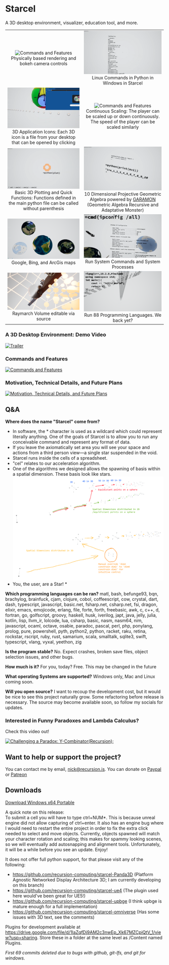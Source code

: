 # Starcel
A 3D desktop environment, visualizer, education tool, and more. 

| | |
|:-------------------------------------:|:-------------------------------------:|
![Commands and Features](/images/pbr.gif) Physically based rendering and bokeh camera controls | ![Commands and Features](/images/pyls.png) Linux Commands in Python in Windows in Starcel
![Commands and Features](/images/applications.png) 3D Application Icons: Each 3D icon is a file from your desktop that can be opened by clicking | ![Commands and Features](/images/scale.gif) Continuous Scaling: The player can be scaled up or down continuously. The speed of the player can be scaled similarly
![Commands and Features](/images/Plotting.png) Basic 3D Plotting and Quick Functions: Functions defined in the main python file can be called without parenthesis | ![Commands and Features](/images/p10ga.png) 10 Dimensional Projective Geometric Algebra powered by [GARAMON](https://github.com/vincentnozick/garamon) (Geometric Algebra Recursive and Adaptative Monster)
![Commands and Features](/images/maps.png) Google, Bing, and ArcGis maps | ![Commands and Features](/images/CMD.png) Run System Commands and System Processes
![Commands and Features](/images/raymarch.png) Raymarch Volume editable via source | ![Commands and Features](/images/lexical.png) Run 88 Programming Languages. We back yet? 

### A 3D Desktop Environment: Demo Video
[![Trailer](http://img.youtube.com/vi/pbcRpq36v4U/0.jpg)](http://www.youtube.com/watch?v=pbcRpq36v4U "Trailer")

### Commands and Features
[![Commands and Features](http://img.youtube.com/vi/rJuRTZOE99g/0.jpg)](http://www.youtube.com/watch?v=rJuRTZOE99g "Starcel: Commands and Features")

### Motivation, Technical Details, and Future Plans
[![Motivation, Technical Details, and Future Plans](http://img.youtube.com/vi/VYZHdEkLgC0/0.jpg)](http://www.youtube.com/watch?v=VYZHdEkLgC0 "Starcel: Motivation, Technical Details, and Future Plans")

## Q&A
**Where does the name "Starcel" come from?** 
- In software, the * character is used as a wildcard which could represent literally anything. One of the goals of Starcel is to allow you to run any conceivable command and represent any format of data.
- If you leave the axiomatically set area you will see your space and actions from a third person view—a single star suspended in the void.
- Starcel runs inside the cells of a spreadsheet.
- "cel" relates to our acceleration algorithm.
- One of the algorithms we designed allows the spawning of basis within a spatial dimension. These basis look like stars.
![Commands and Features](/images/DimSelectorOverride3.png)
- You, the user, are a Star! *

**Which programming languages can be ran?** matl, bash, befunge93, bqn, brachylog, brainfuck, cjam, clojure, cobol, coffeescript, cow, crystal, dart, dash, typescript, javascript, basic.net, fsharp.net, csharp.net, fsi, dragon, elixir, emacs, emojicode, erlang, file, forte, forth, freebasic, awk, c, c++, d, fortran, go, golfscript, groovy, haskell, husk, iverilog, japt, java, jelly, julia, kotlin, lisp, llvm_ir, lolcode, lua, csharp, basic, nasm, nasm64, nim, javascript, ocaml, octave, osabie, paradoc, pascal, perl, php, ponylang, prolog, pure, powershell, pyth, python2, python, racket, raku, retina, rockstar, rscript, ruby, rust, samarium, scala, smalltalk, sqlite3, swift, typescript, vlang, vyxal, yeethon, zig

**Is the program stable?** No. Expect crashes, broken save files, object selection issues, and other bugs.

**How much is it?** For you, today? Free. This may be changed in the future

**What operating Systems are supported?** Windows only, Mac and Linux coming soon.

**Will you open source?** I want to recoup the development cost, but it would be nice to see this project naturally grow. Some refactoring before release is necessary. The source may become available soon, so follow my socials for updates.

### Interested in Funny Paradoxes and Lambda Calculus?
Check this video out!


[![Challenging a Paradox: Y-Combinator(Recursion);](http://img.youtube.com/vi/hzg256Xc3lA/0.jpg)](http://www.youtube.com/watch?v=hzg256Xc3lA "Challenging a Paradox: Y-Combinator(Recursion);")

## Want to help or support the project?
You can contact me by email, nick@recursion.is. You can donate on [Paypal](https://www.paypal.com/paypalme/RecursionIs) or [Patreon](https://www.patreon.com/RecursionIs)

## Downloads
[Download Windows x64 Portable](https://github.com/recursion-computing/starcel-releases/releases/download/Starcel/Starcel.Windows.x64.Demo.zip)

A quick note on this release:\
To submit a cell you will have to type ctrl+NUM*. This is because unreal engine did not allow capturing of ctrl+enter. It also has an engine bug where I would need to restart the entire project in order to fix the extra click needed to select and move objects. Currently, objects spawned will match your character rotation and scaling; this makes for spammy looking scenes, so we will eventually add autosnapping and alignment tools. Unfortunately, it will be a while before you see an update. Enjoy!

It does not offer full python support, for that please visit any of the following:
* https://github.com/recursion-computing/starcel-Panda3D (Platform Agnostic Networked Display Architecture 3D; I am currently developing on this branch)
* https://github.com/recursion-computing/starcel-ue4 (The plugin used here would've been great for UE5!) 
* https://github.com/recursion-computing/starcel-upbge (I think upbge is mature enough for a full implementation)
* https://github.com/recursion-computing/starcel-omniverse (Has some issues with 3D text, see the comments)

Plugins for development available at https://drive.google.com/file/d/1IaZqfDj9AM2c3nwEp_Xk67MZCpiQtV_1/view?usp=sharing. Store these in a folder at the same level as /Content named Plugins.

*First 69 commits deleted due to bugs with github, git-lfs, and git for windows.*
